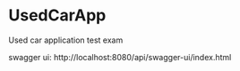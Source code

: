# UsedCarApp
Used car application test exam

swagger ui: http://localhost:8080/api/swagger-ui/index.html
